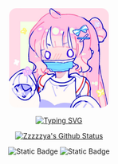 
<div id="title" align=center>
<div align=center>

  <img src="img/1.png" alt="描述" style="border-radius: 15px; width: 200px; #000;">
</div>

[![Typing SVG](https://readme-typing-svg.demolab.com?font=Questrial&size=21&duration=3000&pause=2000&color=2CB3F7&center=true&vCenter=true&random=true&width=435&lines=Zzzzzya+%F0%9F%98%8D%F0%9F%98%8D%F0%9F%98%8D%F0%9F%98%8D%F0%9F%98%8D;%E5%AE%89%E5%AE%89%E5%96%B5(%E2%9C%BF%E2%97%A1%E2%80%BF%E2%97%A1))](https://git.io/typing-svg)

[![Zzzzzya's Github Status](https://github-readme-stats.vercel.app/api?username=Zzzzzya&show_icons=true&theme=radical)](http://zyaaaaa.cn/)

![Static Badge](https://img.shields.io/badge/%E7%9F%A5%E4%B9%8E-Zzzzzya-blue?style=flat&link=https%3A%2F%2Fwww.zhihu.com%2Fpeople%2F90-86-33-44)
![Static Badge](https://img.shields.io/badge/Blog-Zzzzzya-orange?style=flat&link=https%3A%2F%2Fwww.zhihu.com%2Fpeople%2F90-86-33-44)

</div>

  
